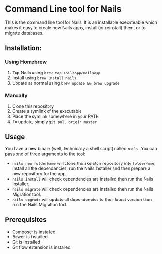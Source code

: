 # Command Line tool for Nails

This is the command line tool for Nails. It is an installable executeable which makes it easy
to create new Nails apps, install (or reinstall) them, or to migrate databases.

## Installation:

### Using Homebrew
1. Tap Nails using `brew tap nailsapp/nailsapp`
2. Install using `brew install nails`
3. Update as normal using `brew update && brew upgrade`

### Manually

1. Clone this repository
2. Create a symlink of the executable
3. Place the symlink somewhere in your PATH
4. To update, simply `git pull origin master`

## Usage

You have a new binary (well, technically a shell script) called `nails`. You can pass one of
three arguments to the tool:

- `nails new folderName` will clone the skeleton repository into `folderName`, install all
   the dependancies, run the Nails Installer and then prepare a new repository for the app.
- `nails install` will check dependencies are installed then run the Nails Installer.
- `nails migrate` will check dependencies are installed then run the Nails Migration tool.
- `nails upgrade` will update all dependencies to their latest version then run the Nails
  Migration tool.


## Prerequisites
- Composer is installed
- Bower is installed
- Git is installed
- Git flow extension is installed